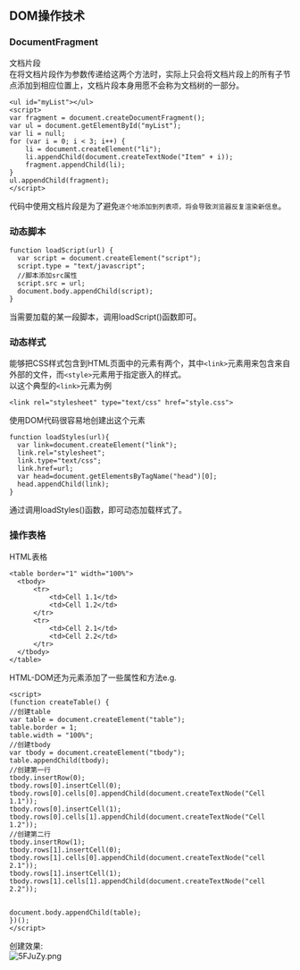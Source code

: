 ## DOM操作技术
### DocumentFragment
文档片段  
在将文档片段作为参数传递给这两个方法时，实际上只会将文档片段上的所有子节点添加到相应位置上，文档片段本身用愿不会称为文档树的一部分。  

    <ul id="myList"></ul>
    <script>
    var fragment = document.createDocumentFragment();
    var ul = document.getElementById("myList");
    var li = null;
    for (var i = 0; i < 3; i++) {
        li = document.createElement("li");
        li.appendChild(document.createTextNode("Item" + i));
        fragment.appendChild(li);
    }
    ul.appendChild(fragment);
    </script>
代码中使用文档片段是为了避免`逐个地添加到列表项，将会导致浏览器反复渲染新信息`。    

### 动态脚本

    function loadScript(url) {
      var script = document.createElement("script");
      script.type = "text/javascript";
      //脚本添加src属性
      script.src = url;
      document.body.appendChild(script);
    }
当需要加载的某一段脚本，调用loadScript()函数即可。  
### 动态样式
能够把CSS样式包含到HTML页面中的元素有两个，其中`<link>`元素用来包含来自外部的文件，而`<style>`元素用于指定嵌入的样式。  
以这个典型的`<link>`元素为例  

    <link rel="stylesheet" type="text/css" href="style.css">
使用DOM代码很容易地创建出这个元素  

    function loadStyles(url){
      var link=document.createElement("link");
      link.rel="stylesheet";
      link.type="text/css";
      link.href=url;
      var head=document.getElementsByTagName("head")[0];
      head.appendChild(link);
    }
通过调用loadStyles()函数，即可动态加载样式了。
### 操作表格
HTML表格  

    <table border="1" width="100%">
      <tbody>
          <tr>
              <td>Cell 1.1</td>
              <td>Cell 1.2</td>
          </tr>
          <tr>
              <td>Cell 2.1</td>
              <td>Cell 2.2</td>
          </tr>
      </tbody>
    </table>
HTML-DOM还为<table><tbody><tr>元素添加了一些属性和方法e.g.   

    <script>
    (function createTable() {
    //创建table
    var table = document.createElement("table");
    table.border = 1;
    table.width = "100%";
    //创建tbody
    var tbody = document.createElement("tbody");
    table.appendChild(tbody);
    //创建第一行
    tbody.insertRow(0);
    tbody.rows[0].insertCell(0);
    tbody.rows[0].cells[0].appendChild(document.createTextNode("Cell 1.1"));
    tbody.rows[0].insertCell(1);
    tbody.rows[0].cells[1].appendChild(document.createTextNode("Cell 1.2"));
    //创建第二行
    tbody.insertRow(1);
    tbody.rows[1].insertCell(0);
    tbody.rows[1].cells[0].appendChild(document.createTextNode("cell 2.1"));
    tbody.rows[1].insertCell(1);
    tbody.rows[1].cells[1].appendChild(document.createTextNode("cell 2.2"));


    document.body.appendChild(table);
    })();
    </script>
创建效果:  
![5FJuZy.png](https://s1.ax2x.com/2018/09/12/5FJuZy.png)  
